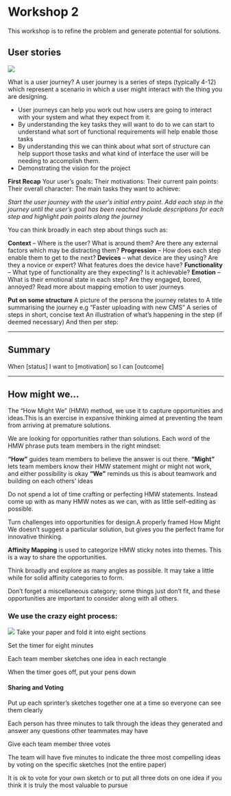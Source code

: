 
# Workshop 2

This workshop is to refine the problem and generate potential for solutions.

## User stories

![](https://i.imgur.com/X6bDj82.png)




What is a user journey?
A user journey is a series of steps (typically 4-12) which represent a scenario in which a user might interact with the thing you are designing. 

 - User journeys can help you work out how users are going to interact with your system and what they expect from it.
- By understanding the key tasks they will want to do to we can start to understand what sort of functional requirements will help enable those tasks 
- By understanding this we can think about what sort of structure can help support those tasks and what kind of interface the user will be needing to accomplish them.
- Demonstrating the vision for the project 

**First Recap**
Your user’s goals:
Their motivations:
Their current pain points:
Their overall character:
The main tasks they want to achieve:


*Start the user journey with the user’s initial entry point. 
Add each step in the journey until the user’s goal has been reached
Include descriptions for each step and highlight pain points along the journey*


You can think broadly in each step about things such as:

**Context** – Where is the user? What is around them? Are there any external factors which may be distracting them? 
**Progression** – How does each step enable them to get to the next?
**Devices** – what device are they using? Are they a novice or expert? What features does the device have?
**Functionality** – What type of functionality are they expecting? Is it achievable?
**Emotion** – What is their emotional state in each step? Are they engaged, bored, annoyed? Read more about mapping emotion to user journeys

**Put on some structure**
A picture of the persona the journey relates to
A title summarising the journey e.g “Faster uploading with new CMS”
A series of steps in short, concise text
An illustration of what’s happening in the step (if deemed necessary)
And then per step:

---

## Summary

When [status] I want to [motivation] so I can [outcome]

---

## How might we...

The “How Might We” (HMW) method, we use it to capture opportunities and ideas.This is an exercise in expansive thinking aimed at preventing the team from arriving at premature solutions.  

We are looking for opportunities rather than solutions. Each word of the HMW phrase puts team members in the right mindset:

**“How”** guides team members to believe the answer is out there.
**“Might”** lets team members know their HMW statement might or might not work, and either possibility is okay
**“We”** reminds us this is about teamwork and building on each others’ ideas

Do not spend a lot of time crafting or perfecting HMW statements. Instead come up with as many HMW notes as we can, with as little self-editing as possible. 

 Turn challenges into opportunities for design.A properly framed How Might We doesn’t suggest a particular solution, but gives you the perfect frame for innovative thinking.


**Affinity Mapping** 
is used to categorize HMW sticky notes into themes. This is a way to share the opportunities.

Think broadly and explore as many angles as possible. It may take a little while for solid affinity categories to form.

Don’t forget a miscellaneous category; some things just don’t fit, and these opportunities are important to consider along with all others.

### We use the crazy eight process:

![](https://i.imgur.com/HQgGVtp.png)
Take your paper and fold it into eight sections

Set the timer for eight minutes

Each team member sketches one idea in each rectangle

When the timer goes off, put your pens down

#### Sharing and Voting

Put up each sprinter’s sketches together one at a time so everyone can see them clearly

Each person has three minutes to talk through the ideas they generated and answer any questions other teammates may have

Give each team member three votes

The team will have five minutes to indicate the three most compelling ideas by voting on the specific sketches (not the entire paper)

It is ok to vote for your own sketch or to put all three dots on one idea if you think it is truly the most valuable to pursue

